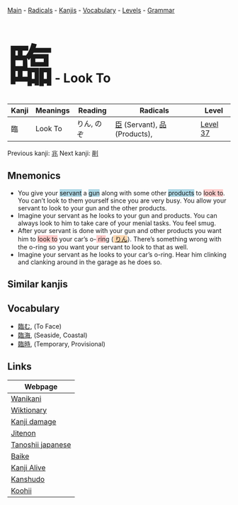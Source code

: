 <style> bigfont {font-size: 100px}</style>
[Main](../index.md) -
[Radicals](../radicals.md) -
[Kanjis](../kanjis.md) -
[Vocabulary](../vocabulary.md) -
[Levels](../levels.md) -
[Grammar](../grammar.md)
# <bigfont> 臨</bigfont> - Look To 

| Kanji | Meanings | Reading | Radicals | Level |
| --- | --- | --- | --- | --- |
| 臨 | Look To | りん, のぞ | [臣](../radicals/臣.md) (Servant), [品](../radicals/品.md) (Products),  | [Level 37](../levels/wk_level37.md) |

Previous kanji: [兆](兆.md) Next kanji: [削](削.md) 

## Mnemonics
 * You give your <span style="background-color:#ADD8E6"> servant</span> a <span style="background-color:#ADD8E6"> gun</span> along with some other <span style="background-color:#ADD8E6"> products</span> to <span style="background-color:#ffcccb"> look to</span>. You can’t look to them yourself since you are very busy. You allow your servant to look to your gun and the other products.
* Imagine your servant as he looks to your gun and products. You can always look to him to take care of your menial tasks. You feel smug.
* After your servant is done with your gun and other products you want him to <span style="background-color:#ffcccb"> look to</span> your car’s o-<span style="background-color:#ffcccb"> rin</span>g (<span style="background-color:#fed8b1"> [りん](https://jisho.org/search/りん)</span>). There’s something wrong with the o-ring so you want your servant to look to that as well.
* Imagine your servant as he looks to your car’s o-ring. Hear him clinking and clanking around in the garage as he does so.


## Similar kanjis
 


## Vocabulary
 * [臨む](../vocabulary/臨.md), (To Face)
* [臨海](../vocabulary/臨.md), (Seaside, Coastal)
* [臨時](../vocabulary/臨.md), (Temporary, Provisional)



## Links 

| Webpage |
| --- |
| [Wanikani          ](https://www.wanikani.com/kanji/臨) |
| [Wiktionary        ](https://en.wiktionary.org/wiki/臨) |
| [Kanji damage      ](http://www.kanjidamage.com/kanji/search?utf8=✓&q=臨) |
| [Jitenon           ](https://jitenon.com/kanji/臨) |
| [Tanoshii japanese ](https://www.tanoshiijapanese.com/dictionary/kanji.cfm?k=臨) |
| [Baike             ](https://baike.baidu.com/item/臨) |
| [Kanji Alive       ](https://app.kanjialive.com/臨) |
| [Kanshudo          ](https://www.kanshudo.com/searchmn?q=臨) |
| [Koohii            ](https://kanji.koohii.com/study/kanji/臨) |
